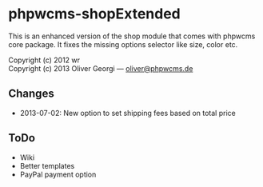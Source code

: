 phpwcms-shopExtended
====================

This is an enhanced version of the shop module that comes with phpwcms core package. It fixes the missing options selector like size, color etc.

Copyright (c) 2012 wr  
Copyright (c) 2013 Oliver Georgi — oliver@phpwcms.de


Changes
-------

- 2013-07-02: New option to set shipping fees based on total price


ToDo
----

- Wiki
- Better templates
- PayPal payment option